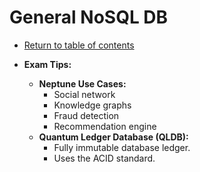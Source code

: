 # General NoSQL DB

* [Return to table of contents](../../../README.md)

* **Exam Tips:**
  * **Neptune Use Cases:**
    * Social network
    * Knowledge graphs
    * Fraud detection
    * Recommendation engine
  * **Quantum Ledger Database (QLDB):**
    * Fully immutable database ledger.
    * Uses the ACID standard.
